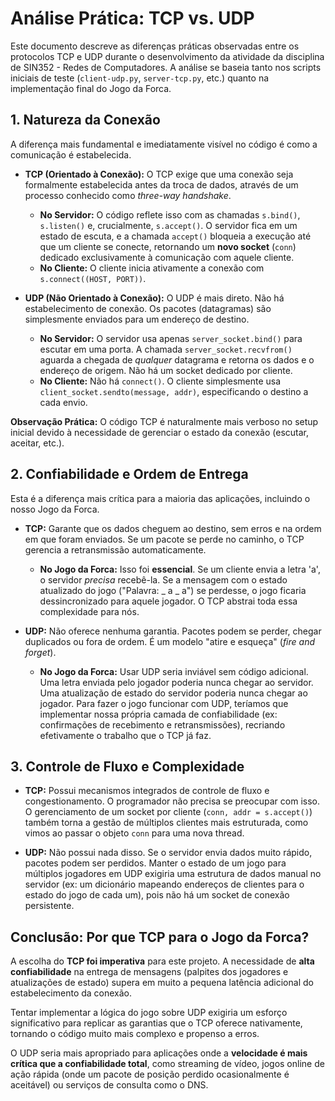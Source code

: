 # Análise Prática: TCP vs. UDP

Este documento descreve as diferenças práticas observadas entre os protocolos TCP e UDP durante o desenvolvimento da atividade da disciplina de SIN352 - Redes de Computadores. A análise se baseia tanto nos scripts iniciais de teste (`client-udp.py`, `server-tcp.py`, etc.) quanto na implementação final do Jogo da Forca.

## 1. Natureza da Conexão

A diferença mais fundamental e imediatamente visível no código é como a comunicação é estabelecida.

-   **TCP (Orientado à Conexão):** O TCP exige que uma conexão seja formalmente estabelecida antes da troca de dados, através de um processo conhecido como *three-way handshake*.
    -   **No Servidor:** O código reflete isso com as chamadas `s.bind()`, `s.listen()` e, crucialmente, `s.accept()`. O servidor fica em um estado de escuta, e a chamada `accept()` bloqueia a execução até que um cliente se conecte, retornando um **novo socket** (`conn`) dedicado exclusivamente à comunicação com aquele cliente.
    -   **No Cliente:** O cliente inicia ativamente a conexão com `s.connect((HOST, PORT))`.

-   **UDP (Não Orientado à Conexão):** O UDP é mais direto. Não há estabelecimento de conexão. Os pacotes (datagramas) são simplesmente enviados para um endereço de destino.
    -   **No Servidor:** O servidor usa apenas `server_socket.bind()` para escutar em uma porta. A chamada `server_socket.recvfrom()` aguarda a chegada de *qualquer* datagrama e retorna os dados e o endereço de origem. Não há um socket dedicado por cliente.
    -   **No Cliente:** Não há `connect()`. O cliente simplesmente usa `client_socket.sendto(message, addr)`, especificando o destino a cada envio.

**Observação Prática:** O código TCP é naturalmente mais verboso no setup inicial devido à necessidade de gerenciar o estado da conexão (escutar, aceitar, etc.).

## 2. Confiabilidade e Ordem de Entrega

Esta é a diferença mais crítica para a maioria das aplicações, incluindo o nosso Jogo da Forca.

-   **TCP:** Garante que os dados cheguem ao destino, sem erros e na ordem em que foram enviados. Se um pacote se perde no caminho, o TCP gerencia a retransmissão automaticamente.
    -   **No Jogo da Forca:** Isso foi **essencial**. Se um cliente envia a letra 'a', o servidor *precisa* recebê-la. Se a mensagem com o estado atualizado do jogo ("Palavra: _ a _ a") se perdesse, o jogo ficaria dessincronizado para aquele jogador. O TCP abstrai toda essa complexidade para nós.

-   **UDP:** Não oferece nenhuma garantia. Pacotes podem se perder, chegar duplicados ou fora de ordem. É um modelo "atire e esqueça" (*fire and forget*).
    -   **No Jogo da Forca:** Usar UDP seria inviável sem código adicional. Uma letra enviada pelo jogador poderia nunca chegar ao servidor. Uma atualização de estado do servidor poderia nunca chegar ao jogador. Para fazer o jogo funcionar com UDP, teríamos que implementar nossa própria camada de confiabilidade (ex: confirmações de recebimento e retransmissões), recriando efetivamente o trabalho que o TCP já faz.

## 3. Controle de Fluxo e Complexidade

-   **TCP:** Possui mecanismos integrados de controle de fluxo e congestionamento. O programador não precisa se preocupar com isso. O gerenciamento de um socket por cliente (`conn, addr = s.accept()`) também torna a gestão de múltiplos clientes mais estruturada, como vimos ao passar o objeto `conn` para uma nova thread.

-   **UDP:** Não possui nada disso. Se o servidor envia dados muito rápido, pacotes podem ser perdidos. Manter o estado de um jogo para múltiplos jogadores em UDP exigiria uma estrutura de dados manual no servidor (ex: um dicionário mapeando endereços de clientes para o estado do jogo de cada um), pois não há um socket de conexão persistente.

## Conclusão: Por que TCP para o Jogo da Forca?

A escolha do **TCP foi imperativa** para este projeto. A necessidade de **alta confiabilidade** na entrega de mensagens (palpites dos jogadores e atualizações de estado) supera em muito a pequena latência adicional do estabelecimento da conexão.

Tentar implementar a lógica do jogo sobre UDP exigiria um esforço significativo para replicar as garantias que o TCP oferece nativamente, tornando o código muito mais complexo e propenso a erros.

O UDP seria mais apropriado para aplicações onde a **velocidade é mais crítica que a confiabilidade total**, como streaming de vídeo, jogos online de ação rápida (onde um pacote de posição perdido ocasionalmente é aceitável) ou serviços de consulta como o DNS.

